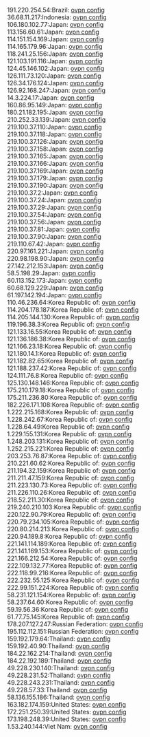 191.220.254.54:Brazil: [ovpn config](vpn/191_220_254_54.ovpn)  
36.68.11.217:Indonesia: [ovpn config](vpn/36_68_11_217.ovpn)  
106.180.102.77:Japan: [ovpn config](vpn/106_180_102_77.ovpn)  
113.156.60.61:Japan: [ovpn config](vpn/113_156_60_61.ovpn)  
114.151.154.169:Japan: [ovpn config](vpn/114_151_154_169.ovpn)  
114.165.179.96:Japan: [ovpn config](vpn/114_165_179_96.ovpn)  
118.241.25.156:Japan: [ovpn config](vpn/118_241_25_156.ovpn)  
121.103.191.116:Japan: [ovpn config](vpn/121_103_191_116.ovpn)  
124.45.146.102:Japan: [ovpn config](vpn/124_45_146_102.ovpn)  
126.111.73.120:Japan: [ovpn config](vpn/126_111_73_120.ovpn)  
126.34.176.124:Japan: [ovpn config](vpn/126_34_176_124.ovpn)  
126.92.168.247:Japan: [ovpn config](vpn/126_92_168_247.ovpn)  
14.3.224.17:Japan: [ovpn config](vpn/14_3_224_17.ovpn)  
160.86.95.149:Japan: [ovpn config](vpn/160_86_95_149.ovpn)  
180.21.182.195:Japan: [ovpn config](vpn/180_21_182_195.ovpn)  
210.252.33.139:Japan: [ovpn config](vpn/210_252_33_139.ovpn)  
219.100.37.110:Japan: [ovpn config](vpn/219_100_37_110.ovpn)  
219.100.37.118:Japan: [ovpn config](vpn/219_100_37_118.ovpn)  
219.100.37.126:Japan: [ovpn config](vpn/219_100_37_126.ovpn)  
219.100.37.158:Japan: [ovpn config](vpn/219_100_37_158.ovpn)  
219.100.37.165:Japan: [ovpn config](vpn/219_100_37_165.ovpn)  
219.100.37.166:Japan: [ovpn config](vpn/219_100_37_166.ovpn)  
219.100.37.169:Japan: [ovpn config](vpn/219_100_37_169.ovpn)  
219.100.37.179:Japan: [ovpn config](vpn/219_100_37_179.ovpn)  
219.100.37.190:Japan: [ovpn config](vpn/219_100_37_190.ovpn)  
219.100.37.2:Japan: [ovpn config](vpn/219_100_37_2.ovpn)  
219.100.37.24:Japan: [ovpn config](vpn/219_100_37_24.ovpn)  
219.100.37.29:Japan: [ovpn config](vpn/219_100_37_29.ovpn)  
219.100.37.54:Japan: [ovpn config](vpn/219_100_37_54.ovpn)  
219.100.37.56:Japan: [ovpn config](vpn/219_100_37_56.ovpn)  
219.100.37.81:Japan: [ovpn config](vpn/219_100_37_81.ovpn)  
219.100.37.90:Japan: [ovpn config](vpn/219_100_37_90.ovpn)  
219.110.67.42:Japan: [ovpn config](vpn/219_110_67_42.ovpn)  
220.97.161.221:Japan: [ovpn config](vpn/220_97_161_221.ovpn)  
220.98.198.90:Japan: [ovpn config](vpn/220_98_198_90.ovpn)  
27.142.212.153:Japan: [ovpn config](vpn/27_142_212_153.ovpn)  
58.5.198.29:Japan: [ovpn config](vpn/58_5_198_29.ovpn)  
60.113.152.173:Japan: [ovpn config](vpn/60_113_152_173.ovpn)  
60.68.129.229:Japan: [ovpn config](vpn/60_68_129_229.ovpn)  
61.197.142.194:Japan: [ovpn config](vpn/61_197_142_194.ovpn)  
110.46.236.64:Korea Republic of: [ovpn config](vpn/110_46_236_64.ovpn)  
114.204.178.187:Korea Republic of: [ovpn config](vpn/114_204_178_187.ovpn)  
114.205.144.130:Korea Republic of: [ovpn config](vpn/114_205_144_130.ovpn)  
119.196.38.3:Korea Republic of: [ovpn config](vpn/119_196_38_3.ovpn)  
121.133.16.55:Korea Republic of: [ovpn config](vpn/121_133_16_55.ovpn)  
121.136.186.38:Korea Republic of: [ovpn config](vpn/121_136_186_38.ovpn)  
121.166.23.18:Korea Republic of: [ovpn config](vpn/121_166_23_18.ovpn)  
121.180.14.1:Korea Republic of: [ovpn config](vpn/121_180_14_1.ovpn)  
121.182.82.65:Korea Republic of: [ovpn config](vpn/121_182_82_65.ovpn)  
121.188.237.42:Korea Republic of: [ovpn config](vpn/121_188_237_42.ovpn)  
124.111.76.8:Korea Republic of: [ovpn config](vpn/124_111_76_8.ovpn)  
125.130.148.146:Korea Republic of: [ovpn config](vpn/125_130_148_146.ovpn)  
175.210.179.18:Korea Republic of: [ovpn config](vpn/175_210_179_18.ovpn)  
175.211.236.80:Korea Republic of: [ovpn config](vpn/175_211_236_80.ovpn)  
182.226.171.108:Korea Republic of: [ovpn config](vpn/182_226_171_108.ovpn)  
1.222.215.168:Korea Republic of: [ovpn config](vpn/1_222_215_168.ovpn)  
1.228.242.67:Korea Republic of: [ovpn config](vpn/1_228_242_67.ovpn)  
1.228.64.49:Korea Republic of: [ovpn config](vpn/1_228_64_49.ovpn)  
1.229.155.131:Korea Republic of: [ovpn config](vpn/1_229_155_131.ovpn)  
1.248.203.131:Korea Republic of: [ovpn config](vpn/1_248_203_131.ovpn)  
1.252.215.221:Korea Republic of: [ovpn config](vpn/1_252_215_221.ovpn)  
203.253.76.87:Korea Republic of: [ovpn config](vpn/203_253_76_87.ovpn)  
210.221.60.62:Korea Republic of: [ovpn config](vpn/210_221_60_62.ovpn)  
211.194.32.159:Korea Republic of: [ovpn config](vpn/211_194_32_159.ovpn)  
211.211.47.159:Korea Republic of: [ovpn config](vpn/211_211_47_159.ovpn)  
211.223.130.73:Korea Republic of: [ovpn config](vpn/211_223_130_73.ovpn)  
211.226.110.26:Korea Republic of: [ovpn config](vpn/211_226_110_26.ovpn)  
218.52.211.30:Korea Republic of: [ovpn config](vpn/218_52_211_30.ovpn)  
219.240.210.103:Korea Republic of: [ovpn config](vpn/219_240_210_103.ovpn)  
220.122.90.79:Korea Republic of: [ovpn config](vpn/220_122_90_79.ovpn)  
220.79.234.105:Korea Republic of: [ovpn config](vpn/220_79_234_105.ovpn)  
220.80.214.213:Korea Republic of: [ovpn config](vpn/220_80_214_213.ovpn)  
220.94.189.8:Korea Republic of: [ovpn config](vpn/220_94_189_8.ovpn)  
221.141.114.189:Korea Republic of: [ovpn config](vpn/221_141_114_189.ovpn)  
221.141.169.153:Korea Republic of: [ovpn config](vpn/221_141_169_153.ovpn)  
221.166.212.54:Korea Republic of: [ovpn config](vpn/221_166_212_54.ovpn)  
222.109.132.77:Korea Republic of: [ovpn config](vpn/222_109_132_77.ovpn)  
222.118.99.216:Korea Republic of: [ovpn config](vpn/222_118_99_216.ovpn)  
222.232.55.125:Korea Republic of: [ovpn config](vpn/222_232_55_125.ovpn)  
222.99.151.224:Korea Republic of: [ovpn config](vpn/222_99_151_224.ovpn)  
58.231.121.154:Korea Republic of: [ovpn config](vpn/58_231_121_154.ovpn)  
58.237.64.60:Korea Republic of: [ovpn config](vpn/58_237_64_60.ovpn)  
59.19.56.36:Korea Republic of: [ovpn config](vpn/59_19_56_36.ovpn)  
61.77.75.145:Korea Republic of: [ovpn config](vpn/61_77_75_145.ovpn)  
178.207.127.247:Russian Federation: [ovpn config](vpn/178_207_127_247.ovpn)  
195.112.112.151:Russian Federation: [ovpn config](vpn/195_112_112_151.ovpn)  
159.192.179.64:Thailand: [ovpn config](vpn/159_192_179_64.ovpn)  
159.192.40.90:Thailand: [ovpn config](vpn/159_192_40_90.ovpn)  
184.22.162.214:Thailand: [ovpn config](vpn/184_22_162_214.ovpn)  
184.22.192.189:Thailand: [ovpn config](vpn/184_22_192_189.ovpn)  
49.228.230.140:Thailand: [ovpn config](vpn/49_228_230_140.ovpn)  
49.228.231.52:Thailand: [ovpn config](vpn/49_228_231_52.ovpn)  
49.228.243.231:Thailand: [ovpn config](vpn/49_228_243_231.ovpn)  
49.228.57.33:Thailand: [ovpn config](vpn/49_228_57_33.ovpn)  
58.136.155.186:Thailand: [ovpn config](vpn/58_136_155_186.ovpn)  
163.182.174.159:United States: [ovpn config](vpn/163_182_174_159.ovpn)  
172.251.250.39:United States: [ovpn config](vpn/172_251_250_39.ovpn)  
173.198.248.39:United States: [ovpn config](vpn/173_198_248_39.ovpn)  
1.53.240.144:Viet Nam: [ovpn config](vpn/1_53_240_144.ovpn)  

